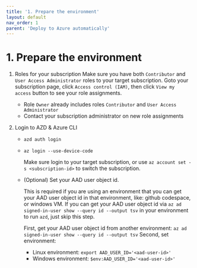 ```yaml
---
title: '1. Prepare the environment'
layout: default
nav_order: 1
parent: 'Deploy to Azure automatically'
---
```


# 1. Prepare the environment

1. Roles for your subscription
   Make sure you have both `Contributor` and `User Access Administrator` roles to your target subscription.
   Goto your subscription page, click `Access control (IAM)`, then click `View my access` button to see your role assignments.
   - Role `Owner` already includes roles `Contributor` and `User Access Administrator`
   - Contact your subscription administrator on new role assignments

1. Login to AZD & Azure CLI
   - `azd auth login`

   - `az login --use-device-code`

     Make sure login to your target subscription, or use `az account set -s <subscription-id>` to switch the subscription.

   - (Optional) Set your AAD user object id.

     This is required if you are using an environment that you can get your AAD user object id in that environment, like: github codespace, or windows VM. If you can get your AAD user object id via `az ad signed-in-user show --query id --output tsv` in your environment to run `azd`, just skip this step.

     First, get your AAD user object id from another environment: `az ad signed-in-user show --query id --output tsv`
     Second, set environment:
     - Linux environment: `export AAD_USER_ID='<aad-user-id>'`
     - Windows environment: `$env:AAD_USER_ID='<aad-user-id>'`
